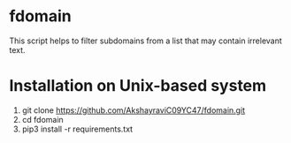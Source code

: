 # fdomain
This script helps to filter subdomains from a list that may contain irrelevant text.

# Installation on Unix-based system

1. git clone https://github.com/AkshayraviC09YC47/fdomain.git
2. cd fdomain
3. pip3 install -r requirements.txt
